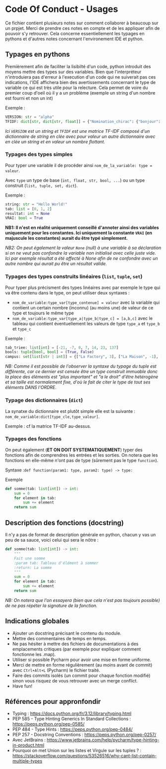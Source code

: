 # Code Of Conduct - Usages

Ce fichier contient plusieurs notes sur comment collaborer à beaucoup sur un prpjet.
Merci de prendre ces notes en compte et de les appliquer afin de pouvoir s'y retrouver.
Cela concerne essentiellement les typages en pythons et d'autres notes concernant l'environement IDE et python.

## Typages en pythons

Premièrement afin de faciliter la lisibilté d'un code, python introduit des moyens mettre des types sur des variables.
Bien que l'interpréteur n'introduiera pas d'erreur à l'execution d'un code qui ne suiverait pas ces indications,
l'IDE affichera bien des avertissements concernant le type de variable ce qui est très utile pour la relecture.
Cela permet de voire du premier coup d'oeil où il y a un problème (exemple un string d'un nombre est fourni et non un
int)

Exemple :

```python
VERSION: str = "alpha"
TFIDF: dict[str, dict[str, float]] = {"Nomination_chirac": {"bonjour": 0.2, "la": 0.2, "france": 0.6}}
```

*Ici `VERSION` est un string et `TFIDF` est une matrice TF-IDF composé d'un dictionnaire de string en clée avec pour
valeur un autre dictionnaire avec en clée un string et en valeur un nombre flottant.*

### Typages des types simples

Pour typer une variable il de procéder ainsi `nom_de_la_variable: type = valeur`.

Avec `type` un type de base (`int, float, str, bool, ...`) ou un type construit (`list, tuple, set, dict`).

Exemple :

```python
string: str = "Hello World!"
tab: list = [0, 1, 2]
resultat: int = None
VRAI: bool = True
```

**NB1: Il n'est en réalité uniquement conseillé d'annoter ainsi des variables uniquement pour les constantes. Ici
uniquement la constante `VRAI` (en majuscule les constantes) aurait du être typé simplement.**

*NB2: On peut également la valeur `None` (null) à une variable à sa déclaration si on ne veut pas confondre la variable
non initialisé avec celle juste vide. Ici par exemple résultat a été affecté à None afin de ne confondre avec un autre
nombre qui aurait pu être un résultat valide.*

### Typages des types construits linéaires (`list`, `tuple`, `set`)

Pour typer plus précisment des types linéaires avec par exemple le type qui va être contenu dans le type,
on peut utiliser deux syntaxes :

- `nom_de_variable:type_var[type_contenue] = valeur` avec la variable qui contient un certain nombre (inconnu) (au moins
  une) de valeur de ce type et toujours le même type
- `nom_de_variable:type_var[type_a|type_b|type_c] = [a,b,c]` avec le tableau qui contient éventuellement les valeurs de type
  `type_a` et `type_b` et `type_c`

Exemple :

```python
tab_triee: list[int] = [-21, -7, 0, 7, 14, 23, 137]
bools: tuple[bool, bool] = (True, False)
campus: set[list[str | int]] = {["La Factory", 3], ["La Maison", -1], ["New Republique", 10]} 
```

*NB: Comme il est possible de l'observer la syntaxe du typage du tuple est différente, car ce dernier est censée être un
type construit immuable donc la place des éléments est "plus important" et "a le droit" d'être hétérogène et sa taille
est normalement fixe, d'où le fait de citer le type de tout ses éléments DANS l'ORDRE.*

### Typage des dictionnaires (`dict`)

La synatxe du dictionnaire est plutôt simple elle est la suivante : `nom_de_variable:dict[type_cle,type_valeur]`.

Exemple : cf la matrice TF-IDF au-dessus.

### Typages des fonctions

On peut également (**ET ON DOIT SYSTEMATIQUEMENT**) typer des fonctions afin de comprendres les entrées et les sorties.
On notera que les fonctions en elle-même n'ont pas de type (sûrement pas le type `function`).

Syntaxe :`def function(param1: type, param2: type) -> type:`

Exemple

```python
def somme(tab: list[int]) -> int:
    sum = 0
    for element in tab:
        sum += element
    return sum
```

## Description des fonctions (docstring)

Il n'y a pas de format de description générale en python, chacun y vas un peu de sa sauce, voici celui qui sera le
nôtre :

```python
def somme(tab: list[int]) -> int:
    """
    Fait une somme
    :param tab: Tableau d'élément à sommer
    :return: La somme
    """
    sum = 0
    for element in tab:
        sum += element
    return sum
```

*NB: On notera que l'on essayera (bien que cela n'est pas toujours possible) de ne pas répéter la signature de la
fonction.*

## Indications globales

* Ajouter un docstring précisant le contenu du module.
* Mettre des commentaires de temps en temps.
* Ne pas hésiter à mettre des fichiers de documentations à des emplacements critiques (par exemple pour expliquer
  comment fonctionne les .map).
* Utiliser si possible Pycharm pour avoir une mise en forme uniforme.
* Merci de mettre en forme régulièrement (au moins avant de commit) avec `Ctrl+Alt+L` (Pycharm) le fichier traité.
* Faire des commits isolés (un commit pour chaque fonction modifié) sinon vous risquez de vous retrouver avec un merge
conflict.
* Have fun!

## Références pour appronfondir

* Typing : https://docs.python.org/fr/3.12/library/typing.html
* PEP 585 - Type Hinting Generics In Standard Collections : https://peps.python.org/pep-0585/
* PEP 484 - Type Hints : https://peps.python.org/pep-0484/
* PEP 257 - Docstring Conventions : https://peps.python.org/pep-0257/
* Avec JetBrains : https://www.jetbrains.com/help/pycharm/type-hinting-in-product.html
* Pourquoi on met Union sur les listes et Virgule sur les tuples ? :
  https://stackoverflow.com/questions/53526516/why-cant-list-contain-multiple-types
